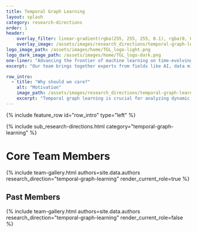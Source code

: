 ```yaml
---
title: Temporal Graph Learning
layout: splash
category: research-directions
order: 1
header:
    overlay_filter: linear-gradient(rgba(255, 255, 255, 0.1), rgba(0, 0, 0, 1))
    overlay_image: /assets/images/research_directions/temporal-graph-learning/banner.webp
logo_image_path: /assets/images/home/TGL_logo-light.png
logo_dark_image_path: /assets/images/home/TGL_logo-dark.png
one-liner: "Advancing the frontier of machine learning on time-evolving graphs to better model and predict dynamic real-world networks and relationships."
excerpt: "Our team brings together experts from fields like AI, data mining, and public health to improve how we analyze networks that change over time. We’re focused on creating better ways to predict outcomes and make decisions, especially in areas like fraud detection and disease tracking."

row_intro:
  - title: "Why should we care?"
    alt: "Motivation"
    image_path: /assets/images/research_directions/temporal-graph-learning/motivation.webp
    excerpt: "Temporal graph learning is crucial for analyzing dynamic networks that evolve over time, such as social media or financial systems. Unlike static graphs, these networks require modeling both the temporal and structural features, which presents unique challenges. However, incorporating time-based information enhances the predictive power of graph algorithms, making them valuable for applications like recommendation systems, fraud detection, and disease modeling. As interest in this area grows, it spans fields like machine learning, AI, and public health. Temporal graph learning bridges gaps across disciplines and opens up new opportunities for solving real-world problems."
---
```



{% include feature_row id="row_intro" type="left" %}


{% include sub_research-directions.html category="temporal-graph-learning" %}

# Core Team Members

{% include team-gallery.html authors=site.data.authors research_direction="temporal-graph-learning" render_current_role=true %}

## Past Members
{% include team-gallery.html authors=site.data.authors research_direction="temporal-graph-learning" render_current_role=false %}